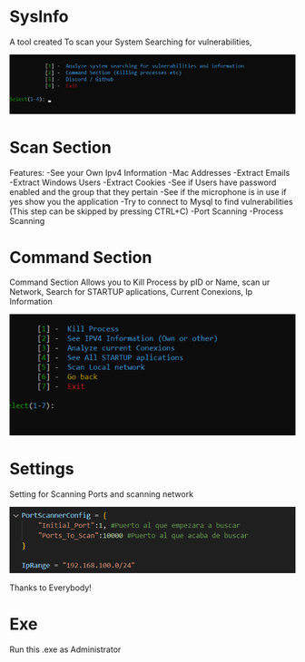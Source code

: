 # SysInfo
A tool created To scan your System Searching for vulnerabilities, 
 
![Alt text](image.png)

# Scan Section

Features:
-See your Own Ipv4 Information
-Mac Addresses
-Extract Emails
-Extract Windows Users
-Extract Cookies
-See if Users have password enabled and the group that they pertain
-See if the microphone is in use if yes show you the application
-Try to connect to Mysql to find vulnerabilities (This step can be skipped by pressing CTRL+C)
-Port Scanning
-Process Scanning

# Command Section

Command Section Allows you to Kill Process by pID or Name, scan ur Network, Search for STARTUP aplications, Current Conexions, Ip Information

![Alt text](image-1.png)

# Settings

Setting for Scanning Ports and scanning network

![Alt text](image-2.png)

Thanks to Everybody!

# Exe
Run this .exe as Administrator